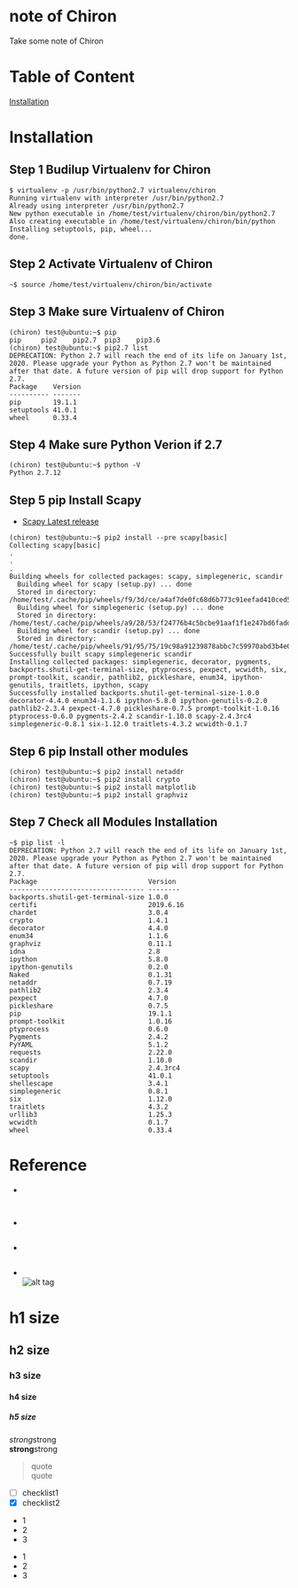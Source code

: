 # note of Chiron
Take some note of Chiron

# Table of Content
[Installation](#installation)  

# Installation  
## Step 1 Budilup Virtualenv for Chiron  
```
$ virtualenv -p /usr/bin/python2.7 virtualenv/chiron
Running virtualenv with interpreter /usr/bin/python2.7
Already using interpreter /usr/bin/python2.7
New python executable in /home/test/virtualenv/chiron/bin/python2.7
Also creating executable in /home/test/virtualenv/chiron/bin/python
Installing setuptools, pip, wheel...
done.
```
## Step 2 Activate Virtualenv of Chiron  
```
~$ source /home/test/virtualenv/chiron/bin/activate
```
## Step 3 Make sure Virtualenv of Chiron   
```
(chiron) test@ubuntu:~$ pip
pip     pip2    pip2.7  pip3    pip3.6
(chiron) test@ubuntu:~$ pip2.7 list
DEPRECATION: Python 2.7 will reach the end of its life on January 1st, 2020. Please upgrade your Python as Python 2.7 won't be maintained after that date. A future version of pip will drop support for Python 2.7.
Package    Version
---------- -------
pip        19.1.1
setuptools 41.0.1
wheel      0.33.4

```
## Step 4 Make sure Python Verion if 2.7   
```
(chiron) test@ubuntu:~$ python -V
Python 2.7.12
```

## Step 5 pip Install Scapy   
* [Scapy Latest release](https://scapy.readthedocs.io/en/latest/installation.html#latest-release)
```
(chiron) test@ubuntu:~$ pip2 install --pre scapy[basic]
Collecting scapy[basic]
.
.
.
Building wheels for collected packages: scapy, simplegeneric, scandir
  Building wheel for scapy (setup.py) ... done
  Stored in directory: /home/test/.cache/pip/wheels/f9/3d/ce/a4af7de0fc68d6b773c91eefad410ced54ca44498e074e276a
  Building wheel for simplegeneric (setup.py) ... done
  Stored in directory: /home/test/.cache/pip/wheels/a9/28/53/f24776b4c5bcbe91aaf1f1e247bd6fadd17191aa12fac63902
  Building wheel for scandir (setup.py) ... done
  Stored in directory: /home/test/.cache/pip/wheels/91/95/75/19c98a91239878abbc7c59970abd3b4e0438a7dd5b61778335
Successfully built scapy simplegeneric scandir
Installing collected packages: simplegeneric, decorator, pygments, backports.shutil-get-terminal-size, ptyprocess, pexpect, wcwidth, six, prompt-toolkit, scandir, pathlib2, pickleshare, enum34, ipython-genutils, traitlets, ipython, scapy
Successfully installed backports.shutil-get-terminal-size-1.0.0 decorator-4.4.0 enum34-1.1.6 ipython-5.8.0 ipython-genutils-0.2.0 pathlib2-2.3.4 pexpect-4.7.0 pickleshare-0.7.5 prompt-toolkit-1.0.16 ptyprocess-0.6.0 pygments-2.4.2 scandir-1.10.0 scapy-2.4.3rc4 simplegeneric-0.8.1 six-1.12.0 traitlets-4.3.2 wcwidth-0.1.7
```
## Step 6 pip Install other modules   
```
(chiron) test@ubuntu:~$ pip2 install netaddr
(chiron) test@ubuntu:~$ pip2 install crypto
(chiron) test@ubuntu:~$ pip2 install matplotlib
(chiron) test@ubuntu:~$ pip2 install graphviz
```
## Step 7 Check all Modules Installation  
```
~$ pip list -l
DEPRECATION: Python 2.7 will reach the end of its life on January 1st, 2020. Please upgrade your Python as Python 2.7 won't be maintained after that date. A future version of pip will drop support for Python 2.7.
Package                            Version
---------------------------------- --------
backports.shutil-get-terminal-size 1.0.0
certifi                            2019.6.16
chardet                            3.0.4
crypto                             1.4.1
decorator                          4.4.0
enum34                             1.1.6
graphviz                           0.11.1
idna                               2.8
ipython                            5.8.0
ipython-genutils                   0.2.0
Naked                              0.1.31
netaddr                            0.7.19
pathlib2                           2.3.4
pexpect                            4.7.0
pickleshare                        0.7.5
pip                                19.1.1
prompt-toolkit                     1.0.16
ptyprocess                         0.6.0
Pygments                           2.4.2
PyYAML                             5.1.2
requests                           2.22.0
scandir                            1.10.0
scapy                              2.4.3rc4
setuptools                         41.0.1
shellescape                        3.4.1
simplegeneric                      0.8.1
six                                1.12.0
traitlets                          4.3.2
urllib3                            1.25.3
wcwidth                            0.1.7
wheel                              0.33.4
```

# Reference
* []()  
```
  
```

* []()  
```

```

* []()  
```

```

* []()  
![alt tag]()

# h1 size

## h2 size

### h3 size

#### h4 size

##### h5 size

*strong*strong  
**strong**strong  

> quote  
> quote

- [ ] checklist1
- [x] checklist2

* 1
* 2
* 3

- 1
- 2
- 3